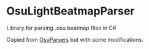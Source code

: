 # OsuLightBeatmapParser
Library for parsing .osu beatmap files in C#

Copied from [OsuParsers](https://github.com/mrflashstudio/OsuParsers) but with some modifications.

